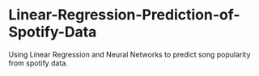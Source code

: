 # Linear-Regression-Prediction-of-Spotify-Data
Using Linear Regression and Neural Networks to predict song popularity from spotify data.
